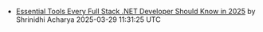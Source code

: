 - [Essential Tools Every Full Stack .NET Developer Should Know in 2025](https://medium.com/nerd-for-tech/essential-tools-every-full-stack-net-developer-should-know-in-2025-ad8a84d4ac50?source=rss------dotnet-5) by Shrinidhi Acharya 2025-03-29 11:31:25 UTC

